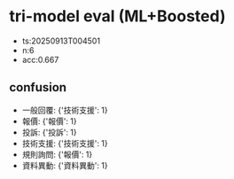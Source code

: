 # tri-model eval (ML+Boosted)
- ts:20250913T004501
- n:6
- acc:0.667

## confusion
- 一般回覆: {'技術支援': 1}
- 報價: {'報價': 1}
- 投訴: {'投訴': 1}
- 技術支援: {'技術支援': 1}
- 規則詢問: {'報價': 1}
- 資料異動: {'資料異動': 1}